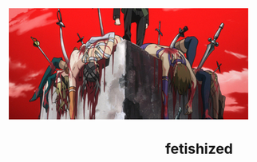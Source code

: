 <div align="center">
    <img src="assets/banner.png ">
</div>


#  ⠀  ⠀  ⠀  ⠀  ⠀      ⠀  ⠀                          ⠀  ⠀  ⠀  ⠀  ⠀  fetishized


